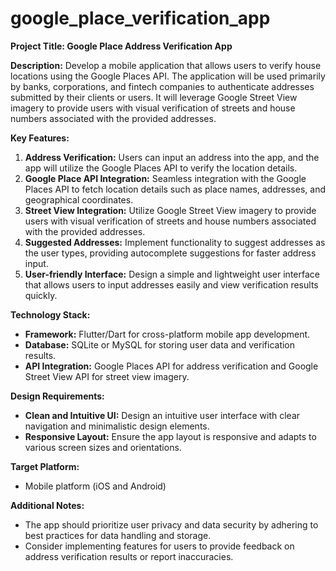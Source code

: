 # google_place_verification_app


**Project Title: Google Place Address Verification App**

**Description:**
Develop a mobile application that allows users to verify house locations using the Google Places API. The application will be used primarily by banks, corporations, and fintech companies to authenticate addresses submitted by their clients or users. It will leverage Google Street View imagery to provide users with visual verification of streets and house numbers associated with the provided addresses.

**Key Features:**
1. **Address Verification:** Users can input an address into the app, and the app will utilize the Google Places API to verify the location details.
2. **Google Place API Integration:** Seamless integration with the Google Places API to fetch location details such as place names, addresses, and geographical coordinates.
3. **Street View Integration:** Utilize Google Street View imagery to provide users with visual verification of streets and house numbers associated with the provided addresses.
4. **Suggested Addresses:** Implement functionality to suggest addresses as the user types, providing autocomplete suggestions for faster address input.
5. **User-friendly Interface:** Design a simple and lightweight user interface that allows users to input addresses easily and view verification results quickly.

**Technology Stack:**
- **Framework:** Flutter/Dart for cross-platform mobile app development.
- **Database:** SQLite or MySQL for storing user data and verification results.
- **API Integration:** Google Places API for address verification and Google Street View API for street view imagery.

**Design Requirements:**
- **Clean and Intuitive UI:** Design an intuitive user interface with clear navigation and minimalistic design elements.
- **Responsive Layout:** Ensure the app layout is responsive and adapts to various screen sizes and orientations.

**Target Platform:**
- Mobile platform (iOS and Android)

**Additional Notes:**
- The app should prioritize user privacy and data security by adhering to best practices for data handling and storage.
- Consider implementing features for users to provide feedback on address verification results or report inaccuracies.
